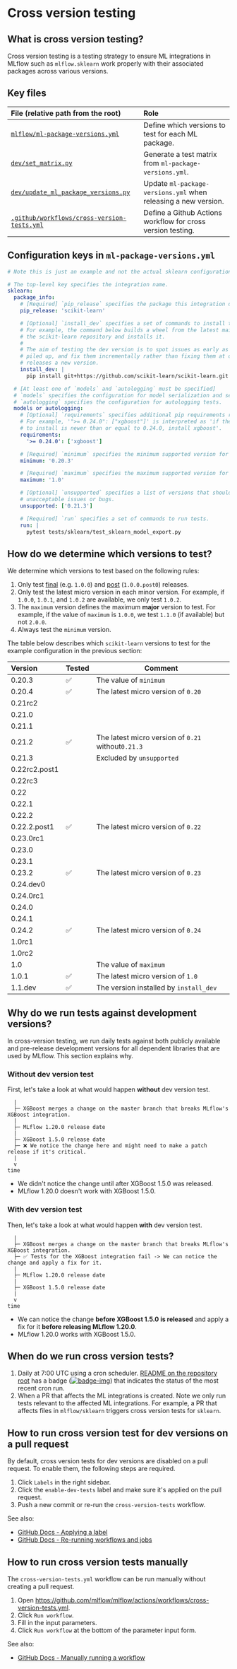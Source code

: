 # Cross version testing

## What is cross version testing?

Cross version testing is a testing strategy to ensure ML integrations in MLflow such as
`mlflow.sklearn` work properly with their associated packages across various versions.

## Key files

| File (relative path from the root)              | Role                                                           |
| :---------------------------------------------- | :------------------------------------------------------------- |
| [`mlflow/ml-package-versions.yml`][]            | Define which versions to test for each ML package.             |
| [`dev/set_matrix.py`][]                         | Generate a test matrix from `ml-package-versions.yml`.         |
| [`dev/update_ml_package_versions.py`][]         | Update `ml-package-versions.yml` when releasing a new version. |
| [`.github/workflows/cross-version-tests.yml`][] | Define a Github Actions workflow for cross version testing.    |

[`mlflow/ml-package-versions.yml`]: ../../mlflow/ml-package-versions.yml
[`dev/set_matrix.py`]: ../../dev/set_matrix.py
[`dev/update_ml_package_versions.py`]: ../../dev/update_ml_package_versions.py
[`.github/workflows/cross-version-tests.yml`]: ./cross-version-tests.yml

## Configuration keys in `ml-package-versions.yml`

```yml
# Note this is just an example and not the actual sklearn configuration.

# The top-level key specifies the integration name.
sklearn:
  package_info:
    # [Required] `pip_release` specifies the package this integration depends on.
    pip_release: 'scikit-learn'

    # [Optional] `install_dev` specifies a set of commands to install the dev version of the package.
    # For example, the command below builds a wheel from the latest main branch of
    # the scikit-learn repository and installs it.
    #
    # The aim of testing the dev version is to spot issues as early as possible before they get
    # piled up, and fix them incrementally rather than fixing them at once when the package
    # releases a new version.
    install_dev: |
      pip install git+https://github.com/scikit-learn/scikit-learn.git

  # [At least one of `models` and `autologging` must be specified]
  # `models` specifies the configuration for model serialization and serving tests.
  # `autologging` specifies the configuration for autologging tests.
  models or autologging:
    # [Optional] `requirements` specifies additional pip requirements required for running tests.
    # For example, '">= 0.24.0": ["xgboost"]' is interpreted as 'if the version of scikit-learn
    # to install is newer than or equal to 0.24.0, install xgboost'.
    requirements:
      '>= 0.24.0': ['xgboost']

    # [Required] `minimum` specifies the minimum supported version for the latest release of MLflow.
    minimum: '0.20.3'

    # [Required] `maximum` specifies the maximum supported version for the latest release of MLflow.
    maximum: '1.0'

    # [Optional] `unsupported` specifies a list of versions that should NOT be supported due to
    # unacceptable issues or bugs.
    unsupported: ['0.21.3']

    # [Required] `run` specifies a set of commands to run tests.
    run: |
      pytest tests/sklearn/test_sklearn_model_export.py
```

## How do we determine which versions to test?

We determine which versions to test based on the following rules:

1. Only test [final][] (e.g. `1.0.0`) and [post][] (`1.0.0.post0`) releases.
2. Only test the latest micro version in each minor version.
   For example, if `1.0.0`, `1.0.1`, and `1.0.2` are available, we only test `1.0.2`.
3. The `maximum` version defines the maximum **major** version to test.
   For example, if the value of `maximum` is `1.0.0`, we test `1.1.0` (if available) but not `2.0.0`.
4. Always test the `minimum` version.

[final]: https://www.python.org/dev/peps/pep-0440/#final-releases
[post]: https://www.python.org/dev/peps/pep-0440/#post-releases

The table below describes which `scikit-learn` versions to test for the example configuration in
the previous section:

| Version       | Tested | Comment                                            |
| :------------ | :----- | -------------------------------------------------- |
| 0.20.3        | ✅     | The value of `minimum`                             |
| 0.20.4        | ✅     | The latest micro version of `0.20`                 |
| 0.21rc2       |        |                                                    |
| 0.21.0        |        |                                                    |
| 0.21.1        |        |                                                    |
| 0.21.2        | ✅     | The latest micro version of `0.21` without`0.21.3` |
| 0.21.3        |        | Excluded by `unsupported`                          |
| 0.22rc2.post1 |        |                                                    |
| 0.22rc3       |        |                                                    |
| 0.22          |        |                                                    |
| 0.22.1        |        |                                                    |
| 0.22.2        |        |                                                    |
| 0.22.2.post1  | ✅     | The latest micro version of `0.22`                 |
| 0.23.0rc1     |        |                                                    |
| 0.23.0        |        |                                                    |
| 0.23.1        |        |                                                    |
| 0.23.2        | ✅     | The latest micro version of `0.23`                 |
| 0.24.dev0     |        |                                                    |
| 0.24.0rc1     |        |                                                    |
| 0.24.0        |        |                                                    |
| 0.24.1        |        |                                                    |
| 0.24.2        | ✅     | The latest micro version of `0.24`                 |
| 1.0rc1        |        |                                                    |
| 1.0rc2        |        |                                                    |
| 1.0           |        | The value of `maximum`                             |
| 1.0.1         | ✅     | The latest micro version of `1.0`                  |
| 1.1.dev       | ✅     | The version installed by `install_dev`             |

## Why do we run tests against development versions?

In cross-version testing, we run daily tests against both publicly available and pre-release
development versions for all dependent libraries that are used by MLflow.
This section explains why.

### Without dev version test

First, let's take a look at what would happen **without** dev version test.

```
  |
  ├─ XGBoost merges a change on the master branch that breaks MLflow's XGBoost integration.
  |
  ├─ MLflow 1.20.0 release date
  |
  ├─ XGBoost 1.5.0 release date
  ├─ ❌ We notice the change here and might need to make a patch release if it's critical.
  |
  v
time
```

- We didn't notice the change until after XGBoost 1.5.0 was released.
- MLflow 1.20.0 doesn't work with XGBoost 1.5.0.

### With dev version test

Then, let's take a look at what would happen **with** dev version test.

```
  |
  ├─ XGBoost merges a change on the master branch that breaks MLflow's XGBoost integration.
  ├─ ✅ Tests for the XGBoost integration fail -> We can notice the change and apply a fix for it.
  |
  ├─ MLflow 1.20.0 release date
  |
  ├─ XGBoost 1.5.0 release date
  |
  v
time
```

- We can notice the change **before XGBoost 1.5.0 is released** and apply a fix for it **before releasing MLflow 1.20.0**.
- MLflow 1.20.0 works with XGBoost 1.5.0.

## When do we run cross version tests?

1. Daily at 7:00 UTC using a cron scheduler.
   [README on the repository root](../../README.md) has a badge ([![badge-img][]][badge-target]) that indicates the status of the most recent cron run.
2. When a PR that affects the ML integrations is created. Note we only run tests relevant to
   the affected ML integrations. For example, a PR that affects files in `mlflow/sklearn` triggers
   cross version tests for `sklearn`.

[badge-img]: https://github.com/mlflow/mlflow/workflows/Cross%20version%20tests/badge.svg?event=schedule
[badge-target]: https://github.com/mlflow/mlflow/actions?query=workflow%3ACross%2Bversion%2Btests+event%3Aschedule

## How to run cross version test for dev versions on a pull request

By default, cross version tests for dev versions are disabled on a pull request.
To enable them, the following steps are required.

1. Click `Labels` in the right sidebar.
2. Click the `enable-dev-tests` label and make sure it's applied on the pull request.
3. Push a new commit or re-run the `cross-version-tests` workflow.

See also:

- [GitHub Docs - Applying a label](https://docs.github.com/en/issues/using-labels-and-milestones-to-track-work/managing-labels#applying-a-label)
- [GitHub Docs - Re-running workflows and jobs](https://docs.github.com/en/actions/managing-workflow-runs/re-running-workflows-and-jobs)

## How to run cross version tests manually

The `cross-version-tests.yml` workflow can be run manually without creating a pull request.

1. Open https://github.com/mlflow/mlflow/actions/workflows/cross-version-tests.yml.
2. Click `Run workflow`.
3. Fill in the input parameters.
4. Click `Run workflow` at the bottom of the parameter input form.

See also:

- [GitHub Docs - Manually running a workflow](https://docs.github.com/en/actions/managing-workflow-runs/manually-running-a-workflow)
